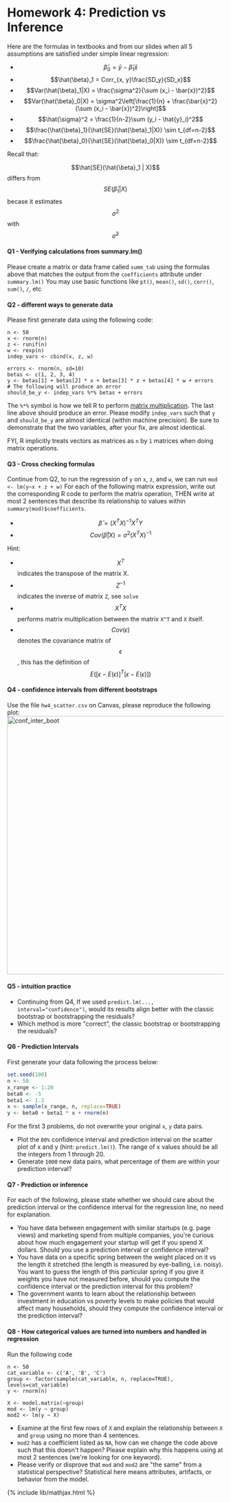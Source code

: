 # Homework 4: Prediction vs Inference

Here are the formulas in textbooks and from our slides when all 5 assumptions are satisfied under simple linear regression:

- $$\hat{\beta}_0 = \bar{y} - \hat{\beta}_1 \bar{x}$$
- $$\hat{\beta}_1 = Corr_{x, y}\frac{SD_y}{SD_x}$$
- $$Var(\hat{\beta}_1|X) = \frac{\sigma^2}{\sum (x_i - \bar{x})^2}$$
- $$Var(\hat{\beta}_0|X) = \sigma^2\left[\frac{1}{n} + \frac{\bar{x}^2}{\sum (x_i - \bar{x})^2}\right]$$
- $$\hat{\sigma}^2 = \frac{1}{n-2}\sum (y_i - \hat{y}_i)^2$$
- $$\frac{\hat{\beta}_1}{\hat{SE}(\hat{\beta}_1|X)} \sim t_{df=n-2}$$
- $$\frac{\hat{\beta}_0}{\hat{SE}(\hat{\beta}_0|X)} \sim t_{df=n-2}$$

Recall that: 

$$\hat{SE}(\hat{\beta}_1 | X)$$ differs from $$SE(\hat{\beta}_1 | X)$$ becase it estimates $$\sigma^2$$ with $$\hat{\sigma}^2$$


#### Q1 - Verifying calculations from summary.lm()
Please create a matrix or data frame called `summ_tab` using the formulas above that matches the output from the `coefficients` attribute under `summary.lm()`
You may use basic functions like `pt()`, `mean()`, `sd()`, `corr()`, `sum()`, `/`, etc

#### Q2 - different ways to generate data

Please first generate data using the following code:
```
n <- 50
x <- rnorm(n)
z <- runif(n)
w <- rexp(n)
indep_vars <- cbind(x, z, w)

errors <- rnorm(n, sd=10)
betas <- c(1, 2, 3, 4)
y <- betas[1] + betas[2] * x + betas[3] * z + betas[4] * w + errors
# The following will produce an error
should_be_y <- indep_vars %*% betas + errors
```

The `%*%` symbol is how we tell R to perform [matrix multiplication](https://en.wikipedia.org/wiki/Matrix_multiplication).
The last line above should produce an error. Please modify `indep_vars` such that `y` and `should_be_y` are almost identical (within machine precision). Be sure to demonstrate
that the two variables, after your fix, are almost identical.

FYI, R implicitly treats vectors as matrices as `n` by `1` matrices when doing matrix operations.

#### Q3 - Cross checking formulas

Continue from Q2, to run the regression of `y` on `x`, `z`, and `w`, we can run `mod <- lm(y~x + z + w)`
For each of the following matrix expression, write out the corresponding R code to perform the matrix operation, THEN write at most 2 sentences that describe its relationship to values within `summary(mod)$coefficients`.
- $$\hat{\beta} = (X^TX)^{-1}X^TY$$
- $$Cov(\hat{\beta}|X) = \sigma^2 (X^TX)^{-1}$$

Hint:
- $$X^T$$ indicates the transpose of the matrix X.
- $$Z^{-1}$$ indicates the inverse of matrix `Z`, see `solve`
- $$X^TX$$ performs matrix multiplication between the matrix `X^T` and `X` itself.
- $$Cov(\epsilon)$$ denotes the covariance matrix of $$\epsilon$$, this has the definition of $$E([\epsilon - E(\epsilon)]^T[\epsilon - E(\epsilon)])$$


#### Q4 - confidence intervals from different bootstraps
Use the file `hw4_scatter.csv` on Canvas, please reproduce the following plot:
<img src="../images/hw4_conf_inter_boot.png" alt="conf_inter_boot" width='600'>

#### Q5 - intuition practice
- Continuing from Q4, If we used `predict.lm(..., interval="confidence")`, would its results align better with the classic bootstrap or bootstrapping the residuals?
- Which method is more "correct", the classic bootstrap or bootstrapping the residuals?

#### Q6 - Prediction Intervals
First generate your data following the process below:

```r
set.seed(100)
n <- 50
x_range <- 1:20
beta0 <- -5
beta1 <- 1.2
x <- sample(x_range, n, replace=TRUE)
y <- beta0 + beta1 * x + rnorm(n)
```
For the first 3 problems, do not overwrite your original `x`, `y` data pairs.
- Plot the `80%` confidence interval and prediction interval on the scatter plot of x and y (hint: `predict.lm()`). The range of x values should be all the integers from 1 through 20.
- Generate `1000` new data pairs, what percentage of them are within your prediction interval?


#### Q7 - Prediction or inference
For each of the following, please state whether we should care about the prediction interval or the confidence interval for the regression line, no need for explanation.
- You have data between engagement with similar startups (e.g. page views) and marketing spend from multiple companies, you're curious about how much engagement your startup will get if you spend X dollars. Should you use a prediction interval or confidence interval?
- You have data on a specific spring between the weight placed on it vs the length it stretched (the length is measured by eye-balling, i.e. noisy). You want to guess the length of this particular spring if you give it weights you have not measured before, should you compute the confidence interval or the prediction interval for this problem?
- The government wants to learn about the relationship between investment in education vs poverty levels to make policies that would affect many households, should they compute the confidence interval or the prediction interval?


#### Q8 - How categorical values are turned into numbers and handled in regression

Run the following code
```
n <- 50
cat_variable <- c('A', 'B', 'C')
group <- factor(sample(cat_variable, n, replace=TRUE), levels=cat_variable)
y <- rnorm(n)

X <- model.matrix(~group)
mod <- lm(y ~ group)
mod2 <- lm(y ~ X)
```

- Examine at the first few rows of `X` and explain the relationship between `X` and `group` using no more than 4 sentences.
- `mod2` has a coefficient listed as `NA`, how can we change the code above such that this doesn't happen? Please explain why this happens using at most 2 sentences (we're looking for one keyword).
- Please verify or disprove that `mod` and `mod2` are "the same" from a statistical perspective? Statistical here means attributes, artifacts, or behavior from the model.

{% include lib/mathjax.html %}
